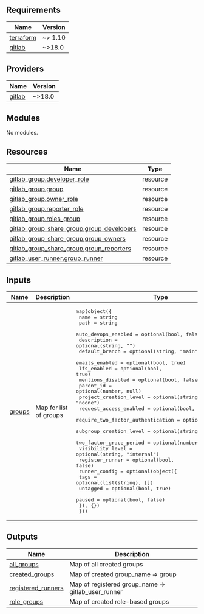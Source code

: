 <!-- BEGIN_TF_DOCS -->
## Requirements

| Name | Version |
|------|---------|
| <a name="requirement_terraform"></a> [terraform](#requirement\_terraform) | ~> 1.10 |
| <a name="requirement_gitlab"></a> [gitlab](#requirement\_gitlab) | ~>18.0 |

## Providers

| Name | Version |
|------|---------|
| <a name="provider_gitlab"></a> [gitlab](#provider\_gitlab) | ~>18.0 |

## Modules

No modules.

## Resources

| Name | Type |
|------|------|
| [gitlab_group.developer_role](https://registry.terraform.io/providers/gitlabhq/gitlab/latest/docs/resources/group) | resource |
| [gitlab_group.group](https://registry.terraform.io/providers/gitlabhq/gitlab/latest/docs/resources/group) | resource |
| [gitlab_group.owner_role](https://registry.terraform.io/providers/gitlabhq/gitlab/latest/docs/resources/group) | resource |
| [gitlab_group.reporter_role](https://registry.terraform.io/providers/gitlabhq/gitlab/latest/docs/resources/group) | resource |
| [gitlab_group.roles_group](https://registry.terraform.io/providers/gitlabhq/gitlab/latest/docs/resources/group) | resource |
| [gitlab_group_share_group.group_developers](https://registry.terraform.io/providers/gitlabhq/gitlab/latest/docs/resources/group_share_group) | resource |
| [gitlab_group_share_group.group_owners](https://registry.terraform.io/providers/gitlabhq/gitlab/latest/docs/resources/group_share_group) | resource |
| [gitlab_group_share_group.group_reporters](https://registry.terraform.io/providers/gitlabhq/gitlab/latest/docs/resources/group_share_group) | resource |
| [gitlab_user_runner.group_runner](https://registry.terraform.io/providers/gitlabhq/gitlab/latest/docs/resources/user_runner) | resource |

## Inputs

| Name | Description | Type | Default | Required |
|------|-------------|------|---------|:--------:|
| <a name="input_groups"></a> [groups](#input\_groups) | Map for list of groups | <pre>map(object({<br/>    name                              = string<br/>    path                              = string<br/>    auto_devops_enabled               = optional(bool, false)<br/>    description                       = optional(string, "")<br/>    default_branch                    = optional(string, "main")<br/>    emails_enabled                    = optional(bool, true)<br/>    lfs_enabled                       = optional(bool, true)<br/>    mentions_disabled                 = optional(bool, false)<br/>    parent_id                         = optional(number, null)<br/>    project_creation_level            = optional(string, "noone")<br/>    request_access_enabled            = optional(bool, true)<br/>    require_two_factor_authentication = optional(bool, false)<br/>    subgroup_creation_level           = optional(string, "noone")<br/>    two_factor_grace_period           = optional(number)<br/>    visibility_level                  = optional(string, "internal")<br/>    register_runner                   = optional(bool, false)<br/>    runner_config = optional(object({<br/>      tags     = optional(list(string), [])<br/>      untagged = optional(bool, true)<br/>      paused   = optional(bool, false)<br/>    }), {})<br/>  }))</pre> | n/a | yes |

## Outputs

| Name | Description |
|------|-------------|
| <a name="output_all_groups"></a> [all\_groups](#output\_all\_groups) | Map of all created groups |
| <a name="output_created_groups"></a> [created\_groups](#output\_created\_groups) | Map of created group\_name => group |
| <a name="output_registered_runners"></a> [registered\_runners](#output\_registered\_runners) | Map of registered group\_name => gitlab\_user\_runner |
| <a name="output_role_groups"></a> [role\_groups](#output\_role\_groups) | Map of created role-based groups |
<!-- END_TF_DOCS -->